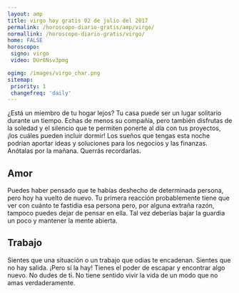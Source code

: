 ```yaml
---
layout: amp
title: virgo hoy gratis 02 de julio del 2017 
permalink: /horoscopo-diario-gratis/amp/virgo/
normallink: /horoscopo-diario-gratis/virgo/
home: FALSE
horoscopo:
 signo: virgo
 video: DUr8Nsv3pmg

ogimg: /images/virgo_char.png
sitemap:
 priority: 1
 changefreq: 'daily'
---
```



¿Está un miembro de tu hogar lejos? Tu casa puede ser un lugar solitario durante un tiempo. Echas de menos su compañía, pero también disfrutas de la soledad y el silencio que te permiten ponerte al día con tus proyectos, ¡los cuáles pueden incluir dormir! Los sueños que tengas esta noche podrían aportar ideas y soluciones para los negocios y las finanzas. Anótalas por la mañana. Querrás recordarlas.

## Amor

Puedes haber pensado que te habías deshecho de determinada persona, pero hoy ha vuelto de nuevo. Tu primera reacción probablemente tiene que ver con cuánto te fastidia esa persona pero, por alguna extraña razón, tampoco puedes dejar de pensar en ella. Tal vez deberías bajar la guardia un poco y mantener la mente abierta.

## Trabajo

Sientes que una situación o un trabajo que odias te encadenan. Sientes que no hay salida. ¡Pero sí la hay! Tienes el poder de escapar y encontrar algo nuevo. No dudes de ti. No tiene sentido vivir la vida de un modo que no amas verdaderamente.